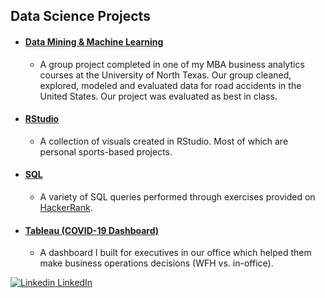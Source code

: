## Data Science Projects

- #### [Data Mining & Machine Learning](https://docs.google.com/presentation/d/1Se28dT02pL_c11RqrJGuzovhn4mUuhNE/edit?usp=sharing&ouid=115694771896342290715&rtpof=true&sd=true)
    - A group project completed in one of my MBA business analytics courses at the University of North Texas. Our group cleaned, explored, modeled and evaluated data for road accidents in the United States. Our project was evaluated as best in class. 
- #### [RStudio](Rstudio.md)
    - A collection of visuals created in RStudio. Most of which are personal sports-based projects. 
- #### [SQL](sql.md)
    - A variety of SQL queries performed through exercises provided on [HackerRank](https://www.hackerrank.com).
- #### [Tableau (COVID-19 Dashboard)](https://public.tableau.com/views/DFWCoronavirus/DFWDashboard?:language=en-US&:display_count=n&:origin=viz_share_link)
    - A dashboard I built for executives in our office which helped them make business operations decisions (WFH vs. in-office). 

[![Linkedin](https://i.stack.imgur.com/gVE0j.png) LinkedIn](https://www.linkedin.com/in/nathan-welsch)
&nbsp;
